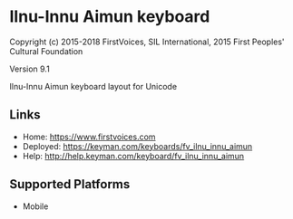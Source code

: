 Ilnu-Innu Aimun keyboard
======================

Copyright (c) 2015-2018 FirstVoices, SIL International, 2015 First Peoples' Cultural Foundation

Version 9.1

Ilnu-Innu Aimun keyboard layout for Unicode

Links
-----

 * Home:     <https://www.firstvoices.com>
 * Deployed: <https://keyman.com/keyboards/fv_ilnu_innu_aimun>
 * Help:     <http://help.keyman.com/keyboard/fv_ilnu_innu_aimun>
 
Supported Platforms
-------------------

 * Mobile
